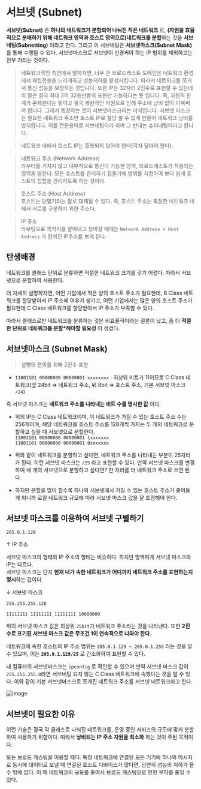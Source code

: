 # 서브넷 (Subnet)

**서브넷(Subnet)** 은 **하나의 네트워크가 분할되어 나눠진 작은 네트워크** 로, **(자원을 효율적으로 분배하기 위해 네트워크 영역과 호스트 영역으로)네트워크를 분할**하는 것을 **서브네팅(Subnetting)** 이라고 한다. 그리고 이 서브네팅은 **서브넷마스크(Subnet Mask)** 를 통해 수행될 수 있다. 서브넷마스크로 서브넷이 신경써야 하는 IP 범위를 제외하고는 전부 가리는 것이다.

> 네트워크적인 측면에서 말하자면, 너무 큰 브로드캐스트 도메인은 네트워크 환경에서 패킷전송을 느리게하고 성능저하를 발생시킵니다. 따라서 네트워크를 쪼개서 통신 성능을 보장하는 것입니다. 또한 IP는 32자리 2진수로 표현할 수 있는데 이 말은 결국 최대 2의 32승만큼의 표현만 가능하다는 뜻 입니다. 즉, 자원의 한계가 존재한다는 뜻이고 결국 제한적인 자원으로 인해 주소에 낭비 없이 아껴써야 합니다. 그래서 등장하는 것이 서브넷마스크라는 녀석입니다. 서브넷 마스크는 필요한 네트워크 주소만 호스트 IP로 할당 할 수 있게 만들어 네트워크 낭비를 방지합니다. 이를 전문용어로 서브네팅이라 하며 그 반대는 슈퍼네팅이라고 합니다.

> 네트워크 내에서 호스트 IP는 중복되지 않아야 한다(각자 달라야 한다).

> 네트워크 주소 (Network Address)   
  라우터를 거치지 않고 내부적으로 통신이 가능한 영역, 브로드캐스트가 적용되는 영역을 말한다. 모든 호스트를 관리하기 힘들기에 범위를 지정하여 보다 쉽게 호스트의 집합을 관리하도록 하는 것이다.

> 호스트 주소 (Host Address)  
  호스트는 단말기라는 말로 대체될 수 있다. 즉, 호스트 주소는 특정한 네트워크 내에서 서로를 구분하기 위한 주소다. 

> IP 주소  
  라우팅으로 목적지를 알아내고 찾아갈 때에는 `Network Address + Host Address` 가 합쳐진 IP주소를 보게 된다.

## 탄생배경
네트워크를 클래스 단위로 분류하면 적절한 네트워크 크기를 갖기 어렵다. 따라서 서브넷으로 분할하여 사용한다.

더 자세히 설명하자면, 어떤 기업에서 적은 양의 호스트 주소가 필요한데, B Class 네트워크를 할당받아서 IP 주소에 여유가 생기고, 어떤 기업에서는 많은 양의 호스트 주소가 필요한데 C Class 네트워크를 할당받아서 IP 주소가 부족할 수 있다.

따라서 클래스로만 네트워크를 분류하는 것은 비효율적이라는 결론이 났고, 좀 더 **적절한 단위로 네트워크를 분할*해야할 필요성** 이 생겼다.

## 서브넷마스크 (Subnet Mask)

> 설명의 편의를 위해 2진수 표현

- `11001101 00000000 00000001 xxxxxxxx` : 최상위 비트가 11이므로 C Class 네트워크(앞 24bit => 네트워크 주소, 뒤 8bit => 호스트 주소, 기본 서브넷 마스크 `/24`)

즉 서브넷 마스크는 **네트워크 주소를 나타내는 비트 수를 명시한 값** 이다.

- 위의 IP는 C Class 네트워크이며, 이 네트워크가 가질 수 있는 호스트 주소 수는 256개이며, 해당 네트워크를 호스트 주소를 128개씩 가지는 두 개의 네트워크로 분할하고 싶을 때 서브넷으로 분할한다.  
  `11001101 00000000 00000001 1xxxxxxx`  
  `11001101 00000000 00000001 0xxxxxxx`

- 위와 같이 네트워크를 분할하고 싶다면, 네트워크 주소를 나타내는 부분이 25자리가 된다. 이런 서브넷 마스크는 `/25` 라고 표현할 수 있다. 만약 서브넷 마스크를 변경하여 네 개의 서브넷으로 분할하고 싶다면? 한 자리를 더 네트워크 주소로 쓰면 된다.
- 하지만 분할을 많이 할수록 하나의 서브넷에서 가질 수 있는 호스트 주소가 줄어들게 되니까 로컬 네트워크 규모에 따라 서브넷 마스크 값을 잘 조정해야 한다.

## 서브넷 마스크를 이용하여 서브넷 구별하기

`205.0.1.129`

↑ IP 주소

서브넷 마스크의 형태와 IP 주소의 형태는 비슷하다. 하지만 명백하게 서브넷 마스크와 IP는 다르다.  
서브넷 마스크는 단지 **현재 내가 속한 네트워크가 어디까지 네트워크 주소를 표현하는지 명시**하는 값이다.

↓ 서브넷 마스크

`255.255.255.128`

`11111111 11111111 11111111 10000000`

위의 서브넷 마스크 값은 최상위 `25bit`가 네트워크 주소라는 것을 나타낸다. 또한 **2진수로 표기된 서브넷 마스크 값은 무조건 1이 연속적으로 나와야 한다.**

네트워크에 속한 호스트의 IP 주소 범위는 `205.0.1.129 ~ 205.0.1.255` 라는 것을 알 수 있으며, 이는 **`205.0.1.129/25`** 로 간소화하여 표현할 수 있다.

내 컴퓨터의 서브넷마스크는 `ipconfig` 로 확인할 수 있으며 만약 서브넷 마스크 값이 `255.255.255.0`라면 서브네팅 되지 않는 C Class 네트워크에 속했다는 것을 알 수 있다. 이와 같이 기본 서브넷마스크로 쪼개진 네트워크 주소를 서브넷 네트워크라고 한다. 

![image](https://user-images.githubusercontent.com/37951612/78132382-9a6c7f80-7457-11ea-961c-2fd5a0603bce.png)

## 서브넷이 필요한 이유

이런 기술은 결국 각 클래스로 나눠진 네트워크를, 운영 중인 서비스의 규모에 맞게 분할하여 사용하기 위함이다. 따라서 **낭비되는 IP 주소 자원을 최소화** 하는 것이 주된 목적이다.

또는 브로드 캐스팅을 이용할 때다. 특정 네트워크에 연결된 모든 기기에 하나의 메시지로 동시에 데이터로 보낼 때 연결된 호스트 디바이스가 많다면, 당연히 성능의 저하가 올 수 밖에 없다. 이 때 네트워크의 규모를 줄여서 브로드 캐스팅으로 인한 부하를 줄일 수 있다.
